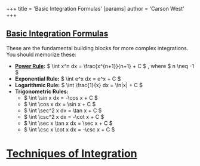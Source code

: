 +++
 title = 'Basic Integration Formulas'
[params]
	author = 'Carson West'
+++
## [Basic Integration Formulas](./../basic-integration-formulas/) 
These are the fundamental building blocks for more complex integrations.  You should memorize these:

* **[Power Rule](./../power-rule/):**  $ \int x^n dx = \frac{x^{n+1}}{n+1} + C $ , where  $ n \neq -1 $ 
* **Exponential Rule:**  $ \int e^x dx = e^x + C $ 
* **Logarithmic Rule:**  $ \int \frac{1}{x} dx = \ln|x| + C $ 
* **Trigonometric Rules:**
    *  $ \int \sin x dx = -\cos x + C $ 
    *  $ \int \cos x dx = \sin x + C $ 
    *  $ \int \sec^2 x dx = \tan x + C $ 
    *  $ \int \csc^2 x dx = -\cot x + C $ 
    *  $ \int \sec x \tan x dx = \sec x + C $ 
    *  $ \int \csc x \cot x dx = -\csc x + C $ 

# [Techniques of Integration](./../techniques-of-integration/)